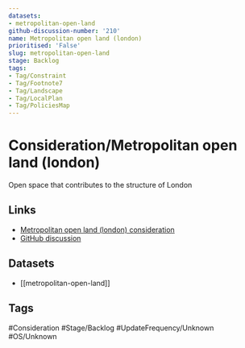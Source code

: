 ```yaml
---
datasets:
- metropolitan-open-land
github-discussion-number: '210'
name: Metropolitan open land (london)
prioritised: 'False'
slug: metropolitan-open-land
stage: Backlog
tags:
- Tag/Constraint
- Tag/Footnote7
- Tag/Landscape
- Tag/LocalPlan
- Tag/PoliciesMap
---
```


# Consideration/Metropolitan open land (london)

Open space that contributes to the structure of London

## Links

* [Metropolitan open land (london) consideration](https://design.planning.data.gov.uk/planning-consideration/metropolitan-open-land)
* [GitHub discussion](https://github.com/digital-land/data-standards-backlog/discussions/210)

## Datasets

* [[metropolitan-open-land]]

## Tags

#Consideration #Stage/Backlog #UpdateFrequency/Unknown #OS/Unknown
